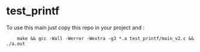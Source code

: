 # test_printf

To use this main just copy this repo in your project and :

		make && gcc -Wall -Werror -Wextra -g3 *.a test_printf/main_v2.c && ./a.out
